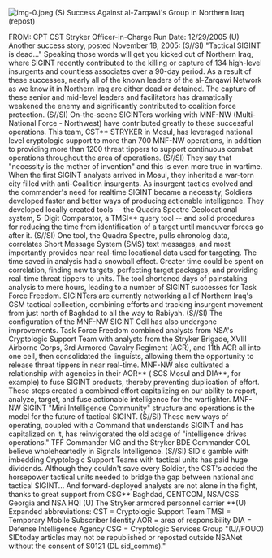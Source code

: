 ![img-0.jpeg](img-0.jpeg)
(S) Success Against al-Zarqawi's Group in Northern Iraq (repost)

FROM: CPT
CST Stryker Officer-in-Charge
Run Date: $12 / 29 / 2005$
(U) Another success story, posted November 18, 2005:
(S//SI) "Tactical SIGINT is dead..." Speaking those words will get you kicked out of Northern Iraq, where SIGINT recently contributed to the killing or capture of 134 high-level insurgents and countless associates over a 90-day period. As a result of these successes, nearly all of the known leaders of the al-Zarqawi Network as we know it in Northern Iraq are either dead or detained. The capture of these senior and mid-level leaders and facilitators has dramatically weakened the enemy and significantly contributed to coalition force protection.
(S//SI) On-the-scene SIGINTers working with MNF-NW (Multi-National Force - Northwest) have contributed greatly to these successful operations. This team, CST** STRYKER in Mosul, has leveraged national level cryptologic support to more than 700 MNF-NW operations, in addition to providing more than 1200 threat tippers to support continuous combat operations throughout the area of operations.
(S//SI) They say that "necessity is the mother of invention" and this is even more true in wartime. When the first SIGINT analysts arrived in Mosul, they inherited a war-torn city filled with anti-Coalition insurgents. As insurgent tactics evolved and the commander's need for realtime SIGINT became a necessity, Soldiers developed faster and better ways of producing actionable intelligence. They developed locally created tools -- the Quadra Spectre Geolocational system, 5-Digit Comparator, a TMSI** query tool -- and solid procedures for reducing the time from identification of a target until maneuver forces go after it.
(S//SI) One tool, the Quadra Spectre, pulls chronolog data, correlates Short Message System (SMS) text messages, and most importantly provides near real-time locational data used for targeting. The time saved in analysis had a snowball effect. Greater time could be spent on correlation, finding new targets, perfecting target packages, and providing real-time threat tippers to units. The tool shortened days of painstaking analysis to mere hours, leading to a number of SIGINT successes for Task Force Freedom. SIGINTers are currently networking all of Northern Iraq's GSM tactical collection, combining efforts and tracking insurgent movement from just north of Baghdad to all the way to Rabiyah.
(S//SI) The configuration of the MNF-NW SIGINT Cell has also undergone improvements. Task Force Freedom combined analysts from NSA's Cryptologic Support Team with analysts from the Stryker Brigade, XVIII Airborne Corps, 3rd Armored Cavalry Regiment (ACR), and 11th ACR all into one cell, then consolidated the linguists, allowing them the opportunity to release threat tippers in near real-time. MNF-NW also cultivated a relationship with agencies in their AOR** ( SCS Mosul and DIA**, for example) to fuse SIGINT products, thereby preventing duplication of effort. These steps created a combined effort capitalizing on our ability to report, analyze, target, and fuse actionable intelligence for the warfighter. MNF-NW SIGINT "Mini Intelligence Community" structure and operations is the model for the future of tactical SIGINT.
(S//SI) These new ways of operating, coupled with a Command that understands SIGINT and has capitalized on it, has reinvigorated the old adage of "intelligence drives operations." TFF Commander MG and the Stryker BDE Commander COL believe wholeheartedly in Signals Intelligence.
(S//SI) SID's gamble with imbedding Cryptologic Support Teams with tactical units has paid huge dividends. Although they couldn't save every Soldier, the CST's added the horsepower tactical units needed to bridge the gap between national and tactical SIGINT... And
forward-deployed analysts are not alone in the fight, thanks to great support from CSG** Baghdad, CENTCOM, NSA/CSS Georgia and NSA HQ!
(U) The Stryker armored personnel carrier
**(U) Expanded abbreviations:
CST = Cryptologic Support Team
TMSI = Temporary Mobile Subscriber Identity
AOR = area of responsibility
DIA = Defense Intelligence Agency
CSG = Cryptologic Services Group
"(U//FOUO) SIDtoday articles may not be republished or reposted outside NSANet without the consent of S0121 (DL sid_comms)."
